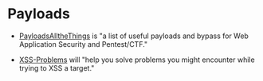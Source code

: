 # Payloads

* [PayloadsAlltheThings](https://github.com/swisskyrepo/PayloadsAllTheThings) is "a list of useful payloads and bypass for Web Application Security and Pentest/CTF."

* [XSS-Problems](https://github.com/karelorigin/XSS-Problems/tree/master) will "help you solve problems you might encounter while trying to XSS a target."

